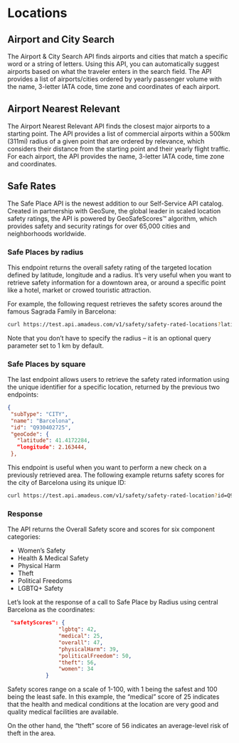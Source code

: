 # Locations

## Airport and City Search

The Airport & City Search API finds airports and cities that match a specific
word or a string of letters. Using this API, you can automatically suggest
airports based on what the traveler enters in the search field. The API
provides a list of airports/cities ordered by yearly passenger volume with the
name, 3-letter IATA code, time zone and coordinates of each airport.

## Airport Nearest Relevant

The Airport Nearest Relevant API finds the closest major airports to a starting
point. The API provides a list of commercial airports within a 500km (311mi)
radius of a given point that are ordered by relevance, which considers their
distance from the starting point and their yearly flight traffic. For each
airport, the API provides the name, 3-letter IATA code, time zone and
coordinates.

## Safe Rates

The Safe Place API is the newest addition to our Self-Service API catalog.
Created in partnership with GeoSure, the global leader in scaled location
safety ratings, the API is powered by GeoSafeScores™ algorithm, which provides
safety and security ratings for over 65,000 cities and neighborhoods worldwide.  

### Safe Places by radius 

This endpoint returns the overall safety rating of the targeted location defined by latitude, longitude and a radius. It’s very useful when you want to retrieve safety information for a downtown area, or around a specific point like a hotel, market or crowed touristic attraction.  

For example, the following request retrieves the safety scores around the famous Sagrada Family in Barcelona: 

```bash
curl https://test.api.amadeus.com/v1/safety/safety-rated-locations?latitude= 41.403749&longitude= 2.174387 
```

Note that you don’t have to specify the radius – it is an optional query parameter set to 1 km by default.

### Safe Places by square  

The last endpoint allows users to retrieve the safety rated information using the unique identifier for a specific location, returned by the previous two endpoints: 

```json
{ 
 "subType": "CITY", 
 "name": "Barcelona", 
 "id": "Q930402725", 
 "geoCode": { 
   "latitude": 41.4172284, 
   “longitude": 2.163444, 
 }, 
```
 
This endpoint is useful when you want to perform a new check on a previously retrieved area. The following example returns safety scores for the city of Barcelona using its unique ID: 

```bash
curl https://test.api.amadeus.com/v1/safety/safety-rated-location?id=Q930402725", 
```

### Response

The API returns the Overall Safety score and scores for six component categories:

- Women’s Safety 
- Health & Medical Safety 
- Physical Harm 
- Theft 
- Political Freedoms 
- LGBTQ+ Safety 

Let’s look at the response of a call to Safe Place by Radius using central Barcelona as the coordinates:

```json
 "safetyScores": { 
                "lgbtq": 42, 
                "medical": 25, 
                "overall": 47, 
                "physicalHarm": 39, 
                "politicalFreedom": 50, 
                "theft": 56, 
                "women": 34 
            } 
```

Safety scores range on a scale of 1-100, with 1 being the safest and 100 being
the least safe. In this example, the “medical” score of 25 indicates that the
health and medical conditions at the location are very good and quality medical
facilities are available.   

On the other hand, the “theft” score of 56 indicates an average-level risk of
theft in the area.

